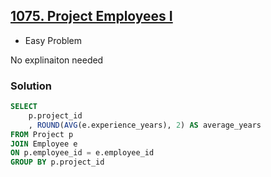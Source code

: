 ## [1075. Project Employees I](https://leetcode.com/problems/project-employees-i/description/?envType=study-plan-v2&envId=top-sql-50)
* Easy Problem

No explinaiton needed

### Solution
```sql
SELECT 
    p.project_id
    , ROUND(AVG(e.experience_years), 2) AS average_years
FROM Project p
JOIN Employee e
ON p.employee_id = e.employee_id
GROUP BY p.project_id
```